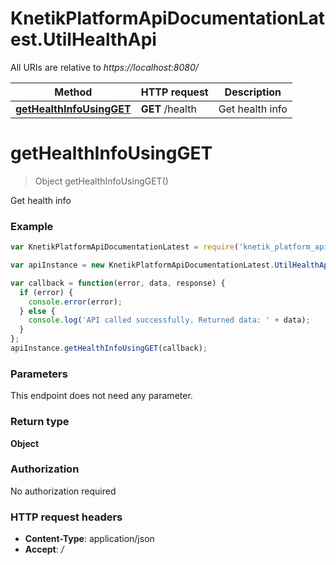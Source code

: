 # KnetikPlatformApiDocumentationLatest.UtilHealthApi

All URIs are relative to *https://localhost:8080/*

Method | HTTP request | Description
------------- | ------------- | -------------
[**getHealthInfoUsingGET**](UtilHealthApi.md#getHealthInfoUsingGET) | **GET** /health | Get health info


<a name="getHealthInfoUsingGET"></a>
# **getHealthInfoUsingGET**
> Object getHealthInfoUsingGET()

Get health info

### Example
```javascript
var KnetikPlatformApiDocumentationLatest = require('knetik_platform_api_documentation_latest');

var apiInstance = new KnetikPlatformApiDocumentationLatest.UtilHealthApi();

var callback = function(error, data, response) {
  if (error) {
    console.error(error);
  } else {
    console.log('API called successfully. Returned data: ' + data);
  }
};
apiInstance.getHealthInfoUsingGET(callback);
```

### Parameters
This endpoint does not need any parameter.

### Return type

**Object**

### Authorization

No authorization required

### HTTP request headers

 - **Content-Type**: application/json
 - **Accept**: */*

